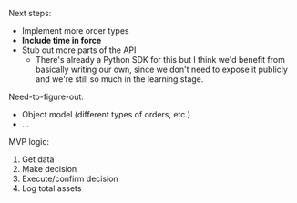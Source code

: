 
Next steps:
  - Implement more order types
  - **Include time in force**
  - Stub out more parts of the API
    - There's already a Python SDK for this but I think we'd benefit from basically writing our own, since we don't need to expose it publicly and we're still so much in the learning stage.

Need-to-figure-out:
  - Object model (different types of orders, etc.)
  - ...

MVP logic:
  1. Get data
  2. Make decision
  3. Execute/confirm decision
  4. Log total assets